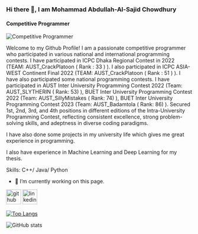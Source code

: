 ### Hi there 👋, I am Mohammad Abdullah-Al-Sajid Chowdhury 
#### Competitive Programmer
![Competitive Programmer](https://media.licdn.com/dms/image/D5603AQEj3WsXYz4XrA/profile-displayphoto-shrink_800_800/0/1692458194313?e=1698278400&v=beta&t=XxUgZ9gp5YsYdGPZQouJuWAc0a6FGumFVutZj9kOksk)

Welcome to my Github Profile!
I am a passionate competitive programmer who participated in various national and international programming contests. I have participated in ICPC Dhaka Regional Contest in 2022
(TEAM: AUST_CrackPlatoon ( Rank : 33 ) ). I also participated in ICPC ASIA-WEST Continent Final 2022
(TEAM: AUST_CrackPlatoon ( Rank : 51 ) ). I have also participated some national programming contests. 
I have participated in AUST Inter University Programming Contest 2022 
(Team: AUST_SLYTHERIN ( Rank: 53) ), BUET Inter University Programming Contest 2022 
(Team: AUST_SillyMistakes ( Rank: 74) ), BUET Inter University Programming Contest 2023 
(Team: AUST_Badamtola ( Rank: 86) ). Secured 1st, 2nd, 3rd, and 4th positions in different editions of the Intra-University Programming Contest, reflecting consistent excellence, strong problem-solving skills, and adeptness in diverse coding paradigms.

I have also done some projects in my university life which gives me great experience in programming.

I also have experience in Machine Learning and Deep Learning for my thesis.


Skills: C++/ Java/ Python

- 🔭 I’m currently working on this page. 


[<img src='https://cdn.jsdelivr.net/npm/simple-icons@3.0.1/icons/github.svg' alt='github' height='40'>](https://github.com/SajidAbdullah729)  [<img src='https://cdn.jsdelivr.net/npm/simple-icons@3.0.1/icons/linkedin.svg' alt='linkedin' height='40'>](https://www.linkedin.com/in/https://www.linkedin.com/in/mohammad-abdullah-al-sajid-chowdhury-aa6243201//)  

[![Top Langs](https://github-readme-stats.vercel.app/api/top-langs/?username=SajidAbdullah729)](https://github.com/anuraghazra/github-readme-stats)

![GitHub stats](https://github-readme-stats.vercel.app/api?username=SajidAbdullah729&show_icons=true&count_private=true)  

